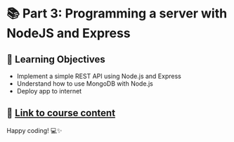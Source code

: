 # 📚 Part 3: Programming a server with NodeJS and Express

## 🎯 Learning Objectives
- Implement a simple REST API using Node.js and Express
- Understand how to use MongoDB with Node.js
- Deploy app to internet

## 🔗 [Link to course content](https://fullstackopen.com/en/part3)

Happy coding! 💻✨
